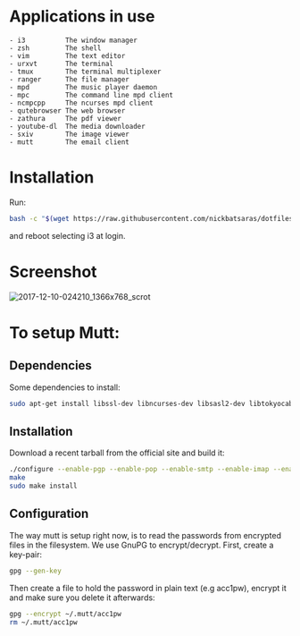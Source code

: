 # Applications in use
```
- i3          The window manager
- zsh         The shell
- vim         The text editor
- urxvt       The terminal
- tmux        The terminal multiplexer
- ranger      The file manager
- mpd         The music player daemon
- mpc         The command line mpd client
- ncmpcpp     The ncurses mpd client
- qutebrowser The web browser
- zathura     The pdf viewer
- youtube-dl  The media downloader
- sxiv        The image viewer
- mutt        The email client
```

# Installation
Run:
```bash
bash -c "$(wget https://raw.githubusercontent.com/nickbatsaras/dotfiles/master/setup.sh -O -)"
```
and reboot selecting i3 at login.


# Screenshot
![2017-12-10-024210_1366x768_scrot](https://user-images.githubusercontent.com/23704715/33800931-e8cc1552-dd53-11e7-82b3-5acaac9e6f37.png)


# To setup Mutt:
## Dependencies
Some dependencies to install:
```bash
sudo apt-get install libssl-dev libncurses-dev libsasl2-dev libtokyocabinet-dev
```
## Installation
Download a recent tarball from the official site and build it:
```bash
./configure --enable-pgp --enable-pop --enable-smtp --enable-imap --enable-sidebar --enable-hcache --with-sasl --with-ssl
make
sudo make install
```

## Configuration
The way mutt is setup right now, is to read the passwords from encrypted files
in the filesystem. We use GnuPG to encrypt/decrypt.
First, create a key-pair:
```bash
gpg --gen-key
```
Then create a file to hold the password in plain text (e.g acc1pw),
encrypt it and make sure you delete it afterwards:
```bash
gpg --encrypt ~/.mutt/acc1pw
rm ~/.mutt/acc1pw
```
